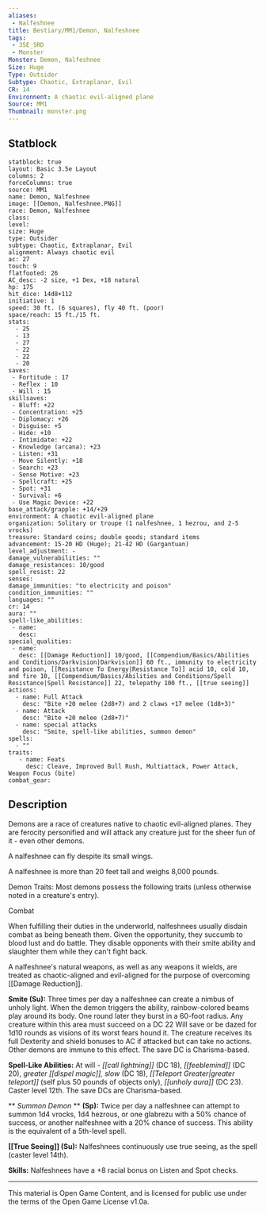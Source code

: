 ```yaml
---
aliases:
 - Nalfeshnee
title: Bestiary/MM1/Demon, Nalfeshnee
tags: 
 - 35E_SRD
 - Monster
Monster: Demon, Nalfeshnee
Size: Huge
Type: Outsider
Subtype: Chaotic, Extraplanar, Evil
CR: 14
Environnent: A chaotic evil-aligned plane
Source: MM1
Thumbnail: monster.png
---
```


## Statblock

```statblock
statblock: true
layout: Basic 3.5e Layout
columns: 2
forceColumns: true
source: MM1 
name: Demon, Nalfeshnee
image: [[Demon, Nalfeshnee.PNG]]
race: Demon, Nalfeshnee
class: 
level: 
size: Huge
type: Outsider
subtype: Chaotic, Extraplanar, Evil
alignment: Always chaotic evil
ac: 27
touch: 9
flatfooted: 26
AC_desc: -2 size, +1 Dex, +18 natural
hp: 175
hit_dice: 14d8+112
initiative: 1
speed: 30 ft. (6 squares), fly 40 ft. (poor)
space/reach: 15 ft./15 ft.
stats:
  - 25
  - 13
  - 27
  - 22
  - 22
  - 20
saves:
 - Fortitude : 17
 - Reflex : 10
 - Will : 15
skillsaves:
 - Bluff: +22
 - Concentration: +25
 - Diplomacy: +26
 - Disguise: +5
 - Hide: +10
 - Intimidate: +22
 - Knowledge (arcana): +23
 - Listen: +31
 - Move Silently: +18
 - Search: +23
 - Sense Motive: +23
 - Spellcraft: +25
 - Spot: +31
 - Survival: +6
 - Use Magic Device: +22
base_attack/grapple: +14/+29
environment: A chaotic evil-aligned plane
organization: Solitary or troupe (1 nalfeshnee, 1 hezrou, and 2-5 vrocks)
treasure: Standard coins; double goods; standard items
advancement: 15-20 HD (Huge); 21-42 HD (Gargantuan)
level_adjustment: -
damage_vulnerabilities: ""
damage_resistances: 10/good
spell_resist: 22
senses: 
damage_immunities: "to electricity and poison"
condition_immunities: ""
languages: ""
cr: 14
aura: ""
spell-like_abilities:
 - name: 
   desc: 
special_qualities:
 - name:
   desc: [[Damage Reduction]] 10/good, [[Compendium/Basics/Abilities and Conditions/Darkvision|Darkvision]] 60 ft., immunity to electricity and poison, [[Resistance To Energy|Resistance To]] acid 10, cold 10, and fire 10, [[Compendium/Basics/Abilities and Conditions/Spell Resistance|Spell Resistance]] 22, telepathy 100 ft., [[true seeing]]
actions:
  - name: Full Attack
    desc: "Bite +20 melee (2d8+7) and 2 claws +17 melee (1d8+3)"
  - name: Attack
    desc: "Bite +20 melee (2d8+7)"
  - name: special attacks
    desc: "Smite, spell-like abilities, summon demon"
spells:
  - ""
traits:
   - name: Feats
     desc: Cleave, Improved Bull Rush, Multiattack, Power Attack, Weapon Focus (bite)
combat_gear:  
```

## Description



Demons are a race of creatures native to chaotic evil-aligned planes. They are ferocity personified and will attack any creature just for the sheer fun of it - even other demons.

A nalfeshnee can fly despite its small wings.

A nalfeshnee is more than 20 feet tall and weighs 8,000 pounds.

Demon Traits: Most demons possess the following traits (unless otherwise noted in a creature's entry).

Combat

When fulfilling their duties in the underworld, nalfeshnees usually disdain combat as being beneath them. Given the opportunity, they succumb to blood lust and do battle. They disable opponents with their smite ability and slaughter them while they can't fight back.

A nalfeshnee's natural weapons, as well as any weapons it wields, are treated as chaotic-aligned and evil-aligned for the purpose of overcoming [[Damage Reduction]].


**Smite (Su):** Three times per day a nalfeshnee can create a nimbus of unholy light. When the demon triggers the ability, rainbow-colored beams play around its body. One round later they burst in a 60-foot radius. Any creature within this area must succeed on a DC 22 Will save or be dazed for 1d10 rounds as visions of its worst fears hound it. The creature receives its full Dexterity and shield bonuses to AC if attacked but can take no actions. Other demons are immune to this effect. The save DC is Charisma-based.


**Spell-Like Abilities:** At will - *[[call lightning]]* (DC 18), *[[feeblemind]]* (DC 20), *greater [[dispel magic]], slow* (DC 18), *[[Teleport Greater|greater teleport]]* (self plus 50 pounds of objects only), *[[unholy aura]]* (DC 23). Caster level 12th. The save DCs are Charisma-based.


**
*Summon Demon* 
**
**(Sp):** Twice per day a nalfeshnee can attempt to summon 1d4 vrocks, 1d4 hezrous, or one glabrezu with a 50% chance of success, or another nalfeshnee with a 20% chance of success. This ability is the equivalent of a 5th-level spell.


**[[True Seeing]] (Su):** Nalfeshnees continuously use true seeing, as the spell (caster level 14th).


**Skills:** Nalfeshnees have a +8 racial bonus on Listen and Spot checks.

---

This material is Open Game Content, and is licensed for public use under the terms of the Open Game License v1.0a.
